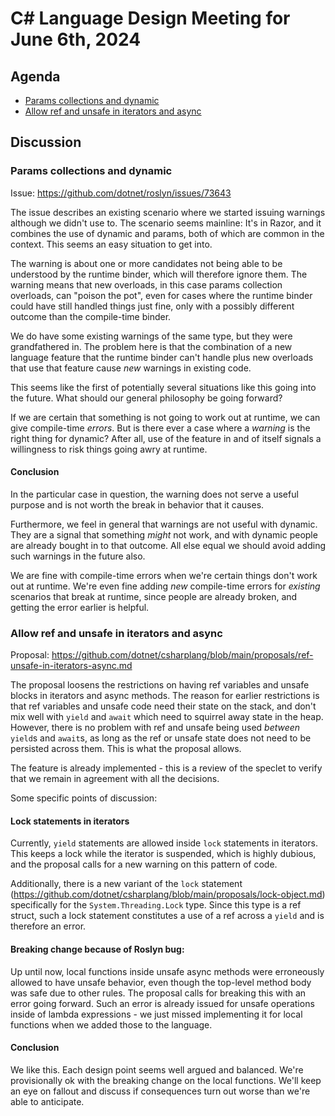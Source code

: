 # C# Language Design Meeting for June 6th, 2024

## Agenda

- [Params collections and dynamic](#params-collections-and-dynamic)
- [Allow ref and unsafe in iterators and async](#allow-ref-and-unsafe-in-iterators-and-async)

## Discussion

### Params collections and dynamic

Issue: https://github.com/dotnet/roslyn/issues/73643

The issue describes an existing scenario where we started issuing warnings although we didn't use to. The scenario seems mainline: It's in Razor, and it combines the use of dynamic and params, both of which are common in the context. This seems an easy situation to get into.

The warning is about one or more candidates not being able to be understood by the runtime binder, which will therefore ignore them. The warning means that new overloads, in this case params collection overloads, can "poison the pot", even for cases where the runtime binder could have still handled things just fine, only with a possibly different outcome than the compile-time binder.

We do have some existing warnings of the same type, but they were grandfathered in. The problem here is that the combination of a new language feature that the runtime binder can't handle plus new overloads that use that feature cause *new* warnings in existing code.

This seems like the first of potentially several situations like this going into the future. What should our general philosophy be going forward?

If we are certain that something is not going to work out at runtime, we can give compile-time *errors*. But is there ever a case where a *warning* is the right thing for dynamic? After all, use of the feature in and of itself signals a willingness to risk things going awry at runtime.

#### Conclusion

In the particular case in question, the warning does not serve a useful purpose and is not worth the break in behavior that it causes.

Furthermore, we feel in general that warnings are not useful with dynamic. They are a signal that something *might* not work, and with dynamic people are already bought in to that outcome. All else equal we should avoid adding such warnings in the future also.

We are fine with compile-time errors when we're certain things don't work out at runtime. We're even fine adding *new* compile-time errors for *existing* scenarios that break at runtime, since people are already broken, and getting the error earlier is helpful.

### Allow ref and unsafe in iterators and async

Proposal: https://github.com/dotnet/csharplang/blob/main/proposals/ref-unsafe-in-iterators-async.md

The proposal loosens the restrictions on having ref variables and unsafe blocks in iterators and async methods. The reason for earlier restrictions is that ref variables and unsafe code need their state on the stack, and don't mix well with `yield` and `await` which need to squirrel away state in the heap. However, there is no problem with ref and unsafe being used *between* `yield`s and `await`s, as long as the ref or unsafe state does not need to be persisted across them. This is what the proposal allows.

The feature is already implemented - this is a review of the speclet to verify that we remain in agreement with all the decisions.

Some specific points of discussion:

#### Lock statements in iterators
Currently, `yield` statements are allowed inside `lock` statements in iterators. This keeps a lock while the iterator is suspended, which is highly dubious, and the proposal calls for a new warning on this pattern of code.

Additionally, there is a new variant of the `lock` statement (https://github.com/dotnet/csharplang/blob/main/proposals/lock-object.md) specifically for the `System.Threading.Lock` type. Since this type is a ref struct, such a lock statement constitutes a use of a ref across a `yield` and is therefore an error.

#### Breaking change because of Roslyn bug: 
Up until now, local functions inside unsafe async methods were erroneously allowed to have unsafe behavior, even though the top-level method body was safe due to other rules. The proposal calls for breaking this with an error going forward. Such an error is already issued for unsafe operations inside of lambda expressions - we just missed implementing it for local functions when we added those to the language.

#### Conclusion
We like this. Each design point seems well argued and balanced. We're provisionally ok with the breaking change on the local functions. We'll keep an eye on fallout and discuss if consequences turn out worse than we're able to anticipate.